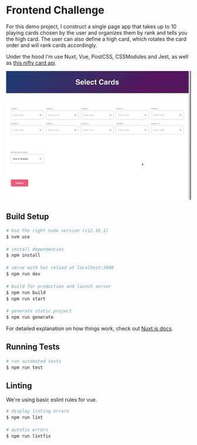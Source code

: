 # Frontend Challenge
For this demo project, I construct a single page app that takes up to 10 playing cards chosen by the user and organizes them by rank and tells you the high card. The user can also define a high card, which rotates the card order and will rank cards accordingly.

Under the hood I'm use Nuxt, Vue, PostCSS, CSSModules and Jest, as well as [this nifty card api](http://deckofcardsapi.com/).

![Animated Gif](/static/demo.gif)

## Build Setup
```bash
# Use the right node version (v12.16.1)
$ nvm use

# install dependencies
$ npm install

# serve with hot reload at localhost:3000
$ npm run dev

# build for production and launch server
$ npm run build
$ npm run start

# generate static project
$ npm run generate
```

For detailed explanation on how things work, check out [Nuxt.js docs](https://nuxtjs.org).

## Running Tests

```bash
# run automated tests
$ npm run test
```

## Linting
We're using basic eslint rules for vue.

```bash
# display linting errors
$ npm run lint

# autofix errors
$ npm run lintfix
```
